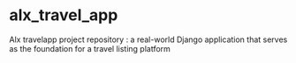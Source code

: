 # alx_travel_app
Alx travelapp project repository : a real-world Django application that serves as the foundation for a travel listing platform
